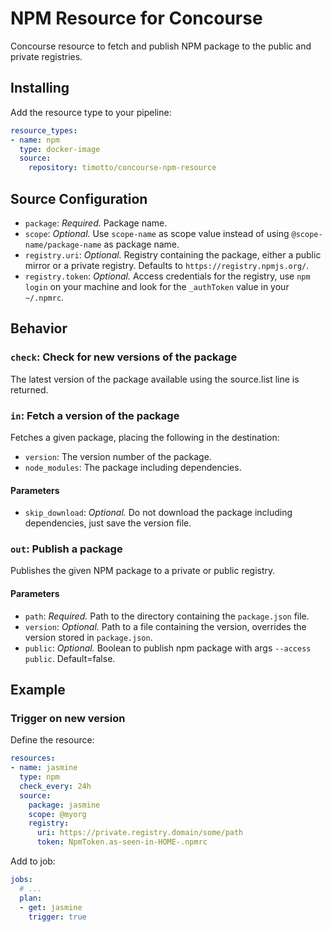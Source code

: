 # NPM Resource for Concourse

Concourse resource to fetch and publish NPM package to the public and private registries.

## Installing

Add the resource type to your pipeline:

```yaml
resource_types:
- name: npm
  type: docker-image
  source:
    repository: timotto/concourse-npm-resource
```

## Source Configuration

* `package`: *Required.* Package name.
* `scope`: *Optional.* Use `scope-name` as scope value instead of using `@scope-name/package-name` as package name.
* `registry.uri`: *Optional.* Registry containing the package, either a public mirror or a private registry. Defaults to `https://registry.npmjs.org/`.
* `registry.token`: *Optional.* Access credentials for the registry, use `npm login` on your machine and look for the `_authToken` value in your `~/.npmrc`.

## Behavior

### `check`: Check for new versions of the package

The latest version of the package available using the source.list line is returned.

### `in`: Fetch a version of the package

Fetches a given package, placing the following in the destination:

* `version`: The version number of the package.
* `node_modules`: The package including dependencies.

#### Parameters

* `skip_download`: *Optional.* Do not download the package including dependencies, just save the version file.

### `out`: Publish a package

Publishes the given NPM package to a private or public registry.

#### Parameters

* `path`: *Required.* Path to the directory containing the `package.json` file.
* `version`: *Optional.* Path to a file containing the version, overrides the version stored in `package.json`.
* `public`: *Optional.* Boolean to publish npm package with args `--access public`. Default=false.

## Example

### Trigger on new version

Define the resource:

```yaml
resources:
- name: jasmine
  type: npm
  check_every: 24h
  source:
    package: jasmine
    scope: @myorg
    registry:
      uri: https://private.registry.domain/some/path
      token: NpmToken.as-seen-in-HOME-.npmrc
```

Add to job:

```yaml
jobs:
  # ...
  plan:
  - get: jasmine
    trigger: true
```
